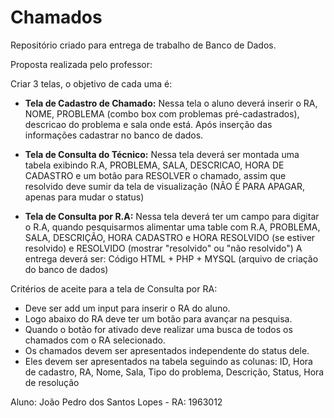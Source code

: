 # Chamados
Repositório criado para entrega de trabalho de Banco de Dados. 

Proposta realizada pelo professor: 

Criar 3 telas, o objetivo de cada uma é:

 - <b>Tela de Cadastro de Chamado:</b> Nessa tela o aluno deverá inserir o RA, NOME, PROBLEMA (combo box com problemas pré-cadastrados), descricao do problema e sala onde está. Após inserção das informações cadastrar no banco de dados.
   
- <b>Tela de Consulta do Técnico:</b> Nessa tela deverá ser montada uma tabela exibindo R.A, PROBLEMA, SALA, DESCRICAO, HORA DE CADASTRO e um botão para RESOLVER o chamado, assim que resolvido deve sumir da tela de visualização (NÃO É PARA APAGAR, apenas para mudar o status)
  
- <b>Tela de Consulta por R.A:</b> Nessa tela deverá ter um campo para digitar o R.A, quando pesquisarmos alimentar uma table com R.A, PROBLEMA, SALA, DESCRIÇÃO, HORA CADASTRO e HORA RESOLVIDO (se estiver resolvido) e RESOLVIDO (mostrar "resolvido" ou "não resolvido")
A entrega deverá ser: Código HTML + PHP + MYSQL (arquivo de criação do banco de dados)

Critérios de aceite para a tela de Consulta por RA:

- Deve ser add um input para inserir o RA do aluno.
- Logo abaixo do RA deve ter um botão para avançar na pesquisa.
- Quando o botão for ativado deve realizar uma busca de todos os chamados com o RA selecionado.
- Os chamados devem ser apresentados independente do status dele.
- Eles devem ser apresentados na tabela seguindo as colunas: ID, Hora de cadastro, RA, Nome, Sala, Tipo do problema, Descrição, Status, Hora de resolução

Aluno: João Pedro dos Santos Lopes - RA: 1963012
